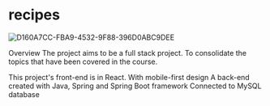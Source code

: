 # recipes
![D160A7CC-FBA9-4532-9F88-396D0ABC9DEE](https://github.com/pilahr/recipes/assets/125895065/bbf2cb58-bdf7-43e9-84be-82a6336625e2)

Overview
The project aims to be a full stack project. To consolidate the topics that have been covered in the course.

This project's front-end is in React.
  With mobile-first design
A back-end created with Java, Spring and Spring Boot framework
  Connected to MySQL database
